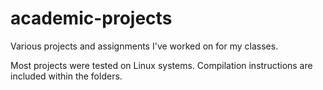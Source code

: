 # academic-projects
Various projects and assignments I've worked on for my classes.

Most projects were tested on Linux systems. Compilation instructions are included within the folders.
